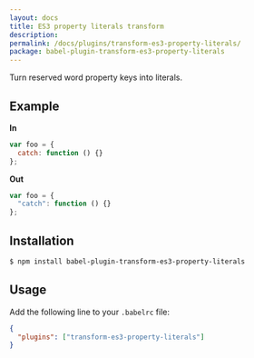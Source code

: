 ```yaml
---
layout: docs
title: ES3 property literals transform
description:
permalink: /docs/plugins/transform-es3-property-literals/
package: babel-plugin-transform-es3-property-literals
---
```


Turn reserved word property keys into literals.

## Example

**In**

```javascript
var foo = {
  catch: function () {}
};
```

**Out**

```javascript
var foo = {
  "catch": function () {}
};
```

## Installation

```sh
$ npm install babel-plugin-transform-es3-property-literals
```

## Usage

Add the following line to your `.babelrc` file:

```json
{
  "plugins": ["transform-es3-property-literals"]
}
```
